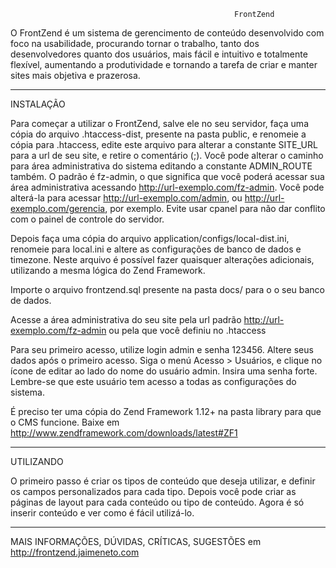                                                       FrontZend

O FrontZend é um sistema de gerencimento de conteúdo desenvolvido com foco na
usabilidade, procurando tornar o trabalho, tanto dos desenvolvedores quanto
dos usuários, mais fácil e intuitivo e totalmente flexível, aumentando a
produtividade e tornando a tarefa de criar e manter sites mais objetiva e
prazerosa.

***

INSTALAÇÃO

Para começar a utilizar o FrontZend, salve ele no seu servidor, faça uma cópia
do arquivo .htaccess-dist, presente na pasta public, e renomeie a cópia para
.htaccess, edite este arquivo para alterar a constante SITE_URL para a url de
seu site, e retire o comentário (;). Você pode alterar o caminho para área
administrativa do sistema editando a constante ADMIN_ROUTE também. O padrão é 
fz-admin, o que significa que você poderá acessar sua área administrativa 
acessando http://url-exemplo.com/fz-admin. Você pode alterá-la para acessar 
http://url-exemplo.com/admin, ou http://url-exemplo.com/gerencia, por exemplo.
Evite usar cpanel para não dar conflito com o painel de controle do servidor.

Depois faça uma cópia do arquivo application/configs/local-dist.ini, renomeie
para local.ini e altere as configurações de banco de dados e timezone.
Neste arquivo é possível fazer quaisquer alterações adicionais, utilizando a 
mesma lógica do Zend Framework. 

Importe o arquivo frontzend.sql presente na pasta docs/ para o o seu banco de 
dados. 

Acesse a área administrativa do seu site pela url padrão 
http://url-exemplo.com/fz-admin ou pela que você definiu no .htaccess

Para seu primeiro acesso, utilize login admin e senha 123456. Altere seus 
dados após o primeiro acesso. Siga o menú Acesso > Usuários, e clique no ícone 
de editar ao lado do nome do usuário admin. Insira uma senha forte. Lembre-se 
que este usuário tem acesso a todas as configurações do sistema.

É preciso ter uma cópia do Zend Framework 1.12+ na pasta library para que o
CMS funcione. Baixe em http://www.zendframework.com/downloads/latest#ZF1

***

UTILIZANDO

O primeiro passo é criar os tipos de conteúdo que deseja utilizar, e definir
os campos personalizados para cada tipo. Depois você pode criar as páginas
de layout para cada conteúdo ou tipo de conteúdo. Agora é só inserir conteúdo
e ver como é fácil utilizá-lo.

***

MAIS INFORMAÇÕES, DÚVIDAS, CRÍTICAS, SUGESTÕES em http://frontzend.jaimeneto.com
